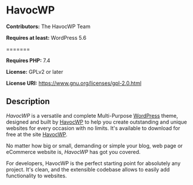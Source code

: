 # HavocWP

**Contributors:** The HavocWP Team

**Requires at least:** WordPress 5.6

=======

**Requires PHP:** 7.4

**License:** GPLv2 or later

**License URI:** https://www.gnu.org/licenses/gpl-2.0.html

## Description

_HavocWP_ is a versatile and complete Multi-Purpose [WordPress](https://wordpress.org) theme, designed and built by [HavocWP](https://havocwp.org/) to help you create outstanding and unique websites for every occasion with no limits. It's available to download for free at the site [HavocWP](https://havocwp.org/).

No matter how big or small, demanding or simple your blog, web page or eCommerce website is, _HavocWP_ has got you covered.

For developers, HavocWP is the perfect starting point for absolutely any project. It's clean, and the extensible codebase allows to easily add functionality to websites.
